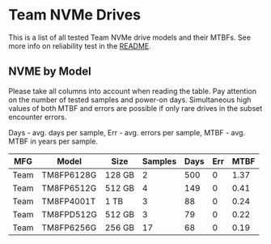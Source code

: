 Team NVMe Drives
================

This is a list of all tested Team NVMe drive models and their MTBFs. See more
info on reliability test in the [README](https://github.com/bsdhw/SMART).

NVME by Model
------------

Please take all columns into account when reading the table. Pay attention on the
number of tested samples and power-on days. Simultaneous high values of both MTBF
and errors are possible if only rare drives in the subset encounter errors.

Days - avg. days per sample,
Err  - avg. errors per sample,
MTBF - avg. MTBF in years per sample.

| MFG       | Model              | Size   | Samples | Days  | Err   | MTBF |
|-----------|--------------------|--------|---------|-------|-------|------|
| Team      | TM8FP6128G         | 128 GB | 2       | 500   | 0     | 1.37   |
| Team      | TM8FP6512G         | 512 GB | 4       | 149   | 0     | 0.41   |
| Team      | TM8FP4001T         | 1 TB   | 3       | 88    | 0     | 0.24   |
| Team      | TM8FPD512G         | 512 GB | 3       | 79    | 0     | 0.22   |
| Team      | TM8FP6256G         | 256 GB | 17      | 68    | 0     | 0.19   |
